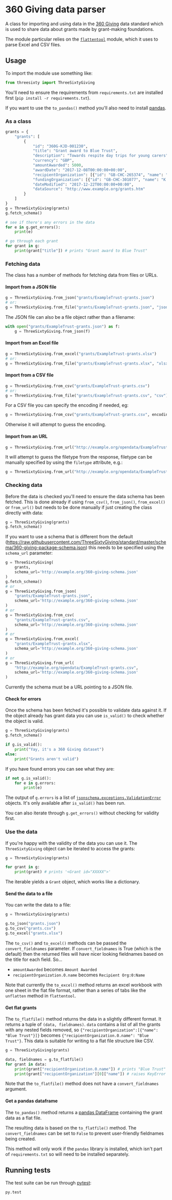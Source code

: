 # 360 Giving data parser

A class for importing and using data in the [360 Giving](http://standard.threesixtygiving.org/en/latest/#) data standard
which is used to share data about grants made by grant-making
foundations.

The module particular relies on the [`flattentool`](https://github.com/OpenDataServices/flatten-tool) module, which
it uses to parse Excel and CSV files.

## Usage

To import the module use something like:

```python
from threesixty import ThreeSixtyGiving
```

You'll need to ensure the requirements from `requirements.txt` 
are installed first (`pip install -r requirements.txt`).

If you want to use the `to_pandas()` method you'll also need to install
[pandas](https://pandas.pydata.org/).

### As a class

```python
grants = {
    "grants": [
        {
            "id": "360G-KJD-001230",
            "title": "Grant award to Blue Trust",
            "description": "Towards respite day trips for young carers",
            "currency": "GBP",
            "amountAwarded": 5000,
            "awardDate": "2017-12-08T00:00:00+00:00",
            "recipientOrganization": [{"id": "GB-CHC-265374", "name": "Blue Trust"}],
            "fundingOrganization": [{"id": "GB-CHC-301077", "name": "K J D Foundation"}],
            "dateModified": "2017-12-22T00:00:00+00:00",
            "dataSource": "http://www.example.org/grants.htm"
        }
    ]
}
g = ThreeSixtyGiving(grants)
g.fetch_schema()

# see if there's any errors in the data
for e in g.get_errors():
    print(e)

# go through each grant
for grant in g:
    print(grant["title"]) # prints "Grant award to Blue Trust"
```

### Fetching data

The class has a number of methods for fetching data from files or URLs.

#### Import from a JSON file

```python
g = ThreeSixtyGiving.from_json("grants/ExampleTrust-grants.json")
# or:
g = ThreeSixtyGiving.from_file("grants/ExampleTrust-grants.json", "json")
```

The JSON file can also be a file object rather than a filename:

```python
with open("grants/ExampleTrust-grants.json") as f:
    g = ThreeSixtyGiving.from_json(f)
```

#### Import from an Excel file

```python
g = ThreeSixtyGiving.from_excel("grants/ExampleTrust-grants.xlsx")
# or:
g = ThreeSixtyGiving.from_file("grants/ExampleTrust-grants.xlsx", "xlsx")
```

#### Import from a CSV file

```python
g = ThreeSixtyGiving.from_csv("grants/ExampleTrust-grants.csv")
# or:
g = ThreeSixtyGiving.from_file("grants/ExampleTrust-grants.csv", "csv")
```

For a CSV file you can specify the encoding if needed, eg:

```python
g = ThreeSixtyGiving.from_csv("grants/ExampleTrust-grants.csv", encoding='latin1')
```

Otherwise it will attempt to guess the encoding.

#### Import from an URL

```python
g = ThreeSixtyGiving.from_url("http://example.org/opendata/ExampleTrust-grants.csv")
```

It will attempt to guess the filetype from the response, filetype can 
be manually specified by using the `filetype` attribute, e.g.:

```python
g = ThreeSixtyGiving.from_url("http://example.org/opendata/ExampleTrust-grants", filetype='csv')
```

### Checking data

Before the data is checked you'll need to ensure the data schema has been
fetched. This is done already if using `from_csv()`, `from_json()`, 
`from_excel()` or `from_url()` but needs to be done manually if just
creating the class directly with data:

```python
g = ThreeSixtyGiving(grants)
g.fetch_schema()
```

If you want to use a schema that is different from the default (<https://raw.githubusercontent.com/ThreeSixtyGiving/standard/master/schema/360-giving-package-schema.json>)
this needs to be specified using the `schema_url` parameter:

```python
g = ThreeSixtyGiving(
    grants,
    schema_url='http://example.org/360-giving-schema.json'
)
g.fetch_schema()
# or
g = ThreeSixtyGiving.from_json(
    "grants/ExampleTrust-grants.json",
    schema_url='http://example.org/360-giving-schema.json'
)
# or
g = ThreeSixtyGiving.from_csv(
    "grants/ExampleTrust-grants.csv",
    schema_url='http://example.org/360-giving-schema.json'
)
# or
g = ThreeSixtyGiving.from_excel(
    "grants/ExampleTrust-grants.xlsx",
    schema_url='http://example.org/360-giving-schema.json'
)
# or
g = ThreeSixtyGiving.from_url(
    "http://example.org/opendata/ExampleTrust-grants.csv",
    schema_url='http://example.org/360-giving-schema.json'
)
```

Currently the schema must be a URL pointing to a JSON file.

#### Check for errors

Once the schema has been fetched it's possible to validate data
against it. If the object already has grant data you can use `is_valid()`
to check whether the object is valid.

```python
g = ThreeSixtyGiving(grants)
g.fetch_schema()

if g.is_valid():
    print("Yay, it's a 360 Giving dataset")
else:
    print("Grants aren't valid")
```

If you have found errors you can see what they are:

```python
if not g.is_valid():
    for e in g.errors:
        print(e)
```

The output of `g.errors` is a list of [`jsonschema.exceptions.ValidationError`](https://python-jsonschema.readthedocs.io/en/latest/errors/#jsonschema.exceptions.ValidationError) objects. It's only available after `is_valid()` has been run. 

You can also iterate through `g.get_errors()` without checking for validity first.

### Use the data

If you're happy with the validity of the data you can use it. The `ThreeSixtyGiving`
object can be iterated to access the grants:

```python
g = ThreeSixtyGiving(grants)

for grant in g:
    print(grant) # prints '<Grant id="XXXXX">'
```

The iterable yields a `Grant` object, which works like a dictionary.

#### Send the data to a file

You can write the data to a file:

```python
g = ThreeSixtyGiving(grants)

g.to_json("grants.json")
g.to_csv("grants.csv")
g.to_excel("grants.xlsx")
```

The `to_csv()` and `to_excel()` methods can be passed the `convert_fieldnames`
parameter. If `convert_fieldnames` is True (which is the default) then
the returned files will have nicer looking fieldnames based on the title
for each field. So...

- `amountAwarded` becomes `Amount Awarded`
- `recipientOrganization.0.name` becomes `Recipient Org:0:Name`

Note that currently the `to_excel()` method returns an excel workbook with one
sheet in the flat file format, rather than a series of tabs like the `unflatten`
method in `flattentool`.

#### Get flat grants

The `to_flatfile()` method returns the data in a slightly different format.
It returns a tuple of `(data, fieldnames)`. `data` contains a list of all the
grants with any nested fields removed, so `{"recipientOrganization":[{"name": "Blue Trust"}]}` becomes `{"recipientOrganization.0.name": "Blue Trust"}`. This data is
suitable for writing to a flat file structure like CSV.

```python
g = ThreeSixtyGiving(grants)

data, fieldnames = g.to_flatfile()
for grant in data:
    print(grant["recipientOrganization.0.name"]) # prints "Blue Trust"
    print(grant["recipientOrganization"][0]["name"]) # raises KeyError
```

Note that the `to_flatfile()` method does not have a `convert_fieldnames` argument.

#### Get a pandas dataframe

The `to_pandas()` method returns a [pandas DataFrame](https://pandas.pydata.org/pandas-docs/stable/generated/pandas.DataFrame.html)
containing the grant data as a flat file.

The resulting data is based on the `to_flatfile()` method. The 
`convert_fieldnames` can be set to `False` to prevent user-friendly 
fieldnames being created.

This method will only work if the `pandas` library is installed, which
isn't part of `requirements.txt` so will need to be installed separately.

## Running tests

The test suite can be run through [pytest](https://docs.pytest.org/en/latest/):

```bash
py.test
```
